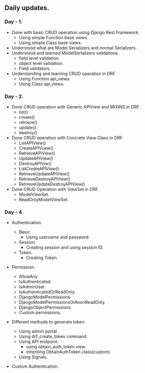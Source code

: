 ## Daily updates.

### Day - 1.

- Done with basic CRUD operation using Django Rest Framework.
	- Using simple Function base views.
	- Using simple Class base views.
- Understood what are Model Serializers and normal Serializers.
- Understood and learned ModelSerializers validations.
	- field level validation.
	- object level validation.
	- Field validators.
- Understanding and learning CRUD operation in DRF 
	- Using Function api_views.
	- Using Class api_views.


### Day - 2.

- Done CRUD operation with Generic APIView and MIXINS in DRF.
	- list()
	- create()
	- retrieve()
	- update()
	- destroy()
- Done CRUD operation with Concrete View Class in DRF.
	- ListAPIView()
	- CreateAPIVuew()
	- RetrieveAPIView()
	- UpdateAPIView()
	- DestroyAPIViw()
	- ListCreateAPIView()
	- RetrieveUpdateAPIView()
	- RetrieveDestroyAPIView()
	- RetrieveUpdateDestroyAPIView()
- Done CRUD Operation with ViewSet in DRF.
	- ModelViewSet.
	- ReadOnlyModelViewSet.

### Day - 4
- Authentication.
	- Basic.
	  - Using username and password.
	- Session.
	  - Creating session and using session ID.
	- Token.
		- Creating Token.
- Permission.
	- AllowAny.
  	- IsAuthenticated.
  	- IsAdminUser.
  	- IsAuthenticatedOrReadOnly.
  	- DjangoModelPermissions.
  	- DjangoModelPermissionsOrAnonReadOnly.
  	- DjangoObjectPermissions.
  	- Custom permissions. 	

- Different methods to generate token.
	- Using admin portal.
	- Using drf_create_token command.
	- Using API endpoint.
	  	- using obtain_auth_token view.
		- inheriting ObtainAuthToken class(custom).
	- Using Signals.
- Custom Authentication.

